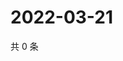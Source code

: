 # 2022-03-21

共 0 条

<!-- BEGIN WEIBO -->
<!-- 最后更新时间 Mon Mar 21 2022 03:00:37 GMT+0800 (China Standard Time) -->

<!-- END WEIBO -->
